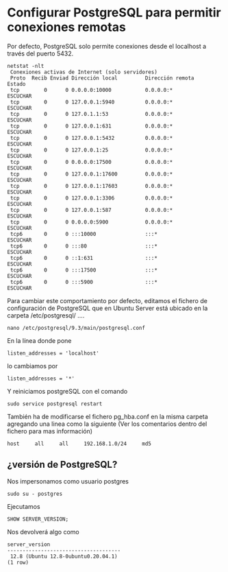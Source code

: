 # Configurar PostgreSQL para permitir conexiones remotas

Por defecto, PostgreSQL solo permite conexiones desde el localhost a través del puerto 5432. 
    
    netstat -nlt
     Conexiones activas de Internet (solo servidores)
     Proto  Recib Enviad Dirección local         Dirección remota       Estado      
     tcp        0      0 0.0.0.0:10000           0.0.0.0:*               ESCUCHAR   
     tcp        0      0 127.0.0.1:5940          0.0.0.0:*               ESCUCHAR   
     tcp        0      0 127.0.1.1:53            0.0.0.0:*               ESCUCHAR   
     tcp        0      0 127.0.0.1:631           0.0.0.0:*               ESCUCHAR   
     tcp        0      0 127.0.0.1:5432          0.0.0.0:*               ESCUCHAR   
     tcp        0      0 127.0.0.1:25            0.0.0.0:*               ESCUCHAR   
     tcp        0      0 0.0.0.0:17500           0.0.0.0:*               ESCUCHAR   
     tcp        0      0 127.0.0.1:17600         0.0.0.0:*               ESCUCHAR   
     tcp        0      0 127.0.0.1:17603         0.0.0.0:*               ESCUCHAR   
     tcp        0      0 127.0.0.1:3306          0.0.0.0:*               ESCUCHAR   
     tcp        0      0 127.0.0.1:587           0.0.0.0:*               ESCUCHAR   
     tcp        0      0 0.0.0.0:5900            0.0.0.0:*               ESCUCHAR   
     tcp6       0      0 :::10000                :::*                    ESCUCHAR   
     tcp6       0      0 :::80                   :::*                    ESCUCHAR   
     tcp6       0      0 ::1:631                 :::*                    ESCUCHAR   
     tcp6       0      0 :::17500                :::*                    ESCUCHAR   
     tcp6       0      0 :::5900                 :::*                    ESCUCHAR  

Para cambiar este comportamiento por defecto, editamos el fichero de configuración de PostgreSQL que en Ubuntu Server está ubicado en la carpeta /etc/postgresql/ ….

    nano /etc/postgresql/9.3/main/postgresql.conf
    
En la línea donde pone

    listen_addresses = 'localhost'
    
lo cambiamos por 
    
    listen_addresses = '*'
    
Y reiniciamos postgreSQL con el comando

    sudo service postgresql restart

También ha de modificarse el fichero pg_hba.conf en la misma carpeta agregando una linea como la siguiente (Ver los comentarios dentro del fichero para mas información)

    host     all     all     192.168.1.0/24     md5


## ¿versión de PostgreSQL?

Nos impersonamos como usuario postgres

```
sudo su - postgres
```

Ejecutamos

```
SHOW SERVER_VERSION;
```

Nos devolverá algo como

```
server_version            
-------------------------------------
 12.8 (Ubuntu 12.8-0ubuntu0.20.04.1)
(1 row)

```

